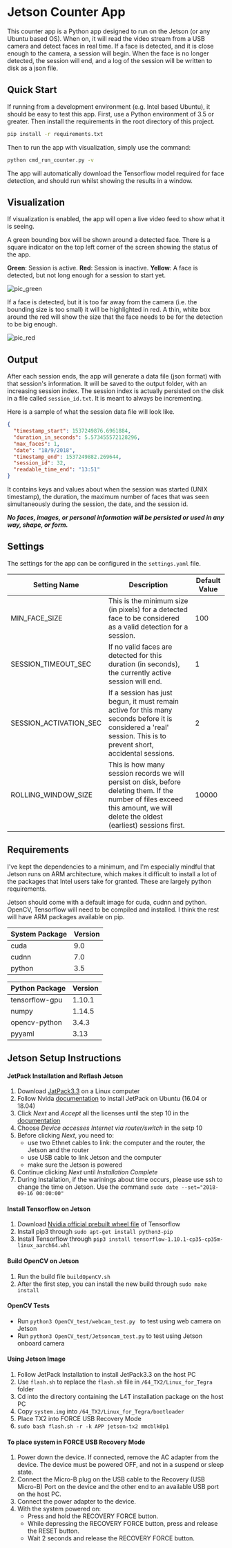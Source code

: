 # Jetson Counter App

This counter app is a Python app designed to run on the Jetson (or any Ubuntu based OS). When on, it will read the video stream from a USB camera and detect faces in real time. If a face is detected, and it is close enough to the camera, a session will begin. When the face is no longer detected, the session will end, and a log of the session will be written to disk as a json file.

## Quick Start

If running from a development environment (e.g. Intel based Ubuntu), it should be easy to test this app. First, use a Python environment of 3.5 or greater. Then install the requirements in the root directory of this project.

```bash
pip install -r requirements.txt
```

Then to run the app with visualization, simply use the command:

```bash
python cmd_run_counter.py -v
```

The app will automatically download the Tensorflow model required for face detection, and should run whilst showing the results in a window.

## Visualization

If visualization is enabled, the app will open a live video feed to show what it is seeing.

A green bounding box will be shown around a detected face. There is a square indicator on the top left corner of the screen showing the status of the app.

**Green**: Session is active.
**Red**: Session is inactive.
**Yellow**: A face is detected, but not long enough for a session to start yet.

![pic_green](images/pic_green.png)

If a face is detected, but it is too far away from the camera (i.e. the bounding size is too small) it will be highlighted in red. A thin, white box around the red will show the size that the face needs to be for the detection to be big enough.

![pic_red](images/pic_red.png)

## Output

After each session ends, the app will generate a data file (json format) with that session's information. It will be saved to the output folder, with an increasing session index. The session index is actually persisted on the disk in a file called `session_id.txt`. It is meant to always be incrementing.

Here is a sample of what the session data file will look like.

```json
{
  "timestamp_start": 1537249876.6961884,
  "duration_in_seconds": 5.573455572128296,
  "max_faces": 1,
  "date": "18/9/2018",
  "timestamp_end": 1537249882.269644,
  "session_id": 32,
  "readable_time_end": "13:51"
}
```

It contains keys and values about when the session was started (UNIX timestamp), the duration, the maximum number of faces that was seen simultaneously during the session, the date, and the session id.

***No faces, images, or personal information will be persisted or used in any way, shape, or form.***

## Settings

The settings for the app can be configured in the `settings.yaml` file.

| Setting Name           | Description                                                  | Default Value |
| ---------------------- | ------------------------------------------------------------ | ------------- |
| MIN_FACE_SIZE          | This is the minimum size (in pixels) for a detected face to be considered as a valid detection for a session. | 100           |
| SESSION_TIMEOUT_SEC    | If no valid faces are detected for this duration (in seconds), the currently active session will end. | 1             |
| SESSION_ACTIVATION_SEC | If a session has just begun, it must remain active for this many seconds before it is considered a 'real' session. This is to prevent short, accidental sessions. | 2             |
| ROLLING_WINDOW_SIZE    | This is how many session records we will persist on disk, before deleting them. If the number of files exceed this amount, we will delete the oldest (earliest) sessions first. | 10000         |

## Requirements

I've kept the dependencies to a minimum, and I'm especially mindful that Jetson runs on ARM architecture, which makes it difficult to install a lot of the packages that Intel users take for granted. These are largely python requirements.

Jetson should come with a default image for cuda, cudnn and python. OpenCV, Tensorflow will need to be compiled and installed. I think the rest will have ARM packages available on pip.

| System Package | Version |
| -------------- | ------- |
| cuda           | 9.0     |
| cudnn          | 7.0     |
| python         | 3.5     |

| Python Package | Version |
| -------------- | ------- |
| tensorflow-gpu | 1.10.1  |
| numpy          | 1.14.5  |
| opencv-python  | 3.4.3   |
| pyyaml         | 3.13    |

## Jetson Setup Instructions

#### JetPack Installation and Reflash Jetson

1. Download [JatPack3.3](https://developer.nvidia.com/embedded/downloads#?search=jetpack%203.3) on a Linux computer
2. Follow Nvida [documentation](https://docs.nvidia.com/jetpack-l4t/index.html#jetpack/4.0ea/install.htm%3FTocPath%3D_____3) to install JetPack on Ubuntu (16.04 or 18.04)
3. Click *Next* and *Accept* all the licenses until the step 10 in the [documentation](https://docs.nvidia.com/jetpack-l4t/index.html#jetpack/4.0ea/install.htm%3FTocPath%3D_____3)
4. Choose *Device accesses Internet via router/switch* in the setp 10
5. Before clicking *Next*, you need to:
   - use two Ethnet cables to link: the computer and the router, the Jetson and the router
   - use USB cable to link Jetson and the computer
   - make sure the Jetson is powered
6. Continue clicking *Next* until *Installation Complete*
7. During Installation, if the warinings about time occurs, please use ssh to change the time on Jetson. Use the command `sudo date --set="2018-09-16 00:00:00"`



#### Install Tensorflow on Jetson

1. Download [Nvidia official prebuilt wheel file](https://nvidia.app.box.com/v/TF1101-Py35-wTRT) of Tensorflow
2. Install pip3 through `sudo apt-get install python3-pip`
3. Install Tensorflow through `pip3 install tensorflow-1.10.1-cp35-cp35m-linux_aarch64.whl`

#### Build OpenCV on Jetson

1. Run the build file `buildOpenCV.sh`
2. After the first step, you can install the new build through `sudo make install`

#### OpenCV Tests

- Run `python3 OpenCV_test/webcam_test.py ` to test using web camera on Jetson
- Run `python3 OpenCV_test/Jetsoncam_test.py` to test using Jetson onboard camera

#### Using Jetson Image
1. Follow JetPack Installation to install JetPack3.3 on the host PC
2. Use `flash.sh` to replace the `flash.sh` file in `/64_TX2/Linux_for_Tegra` folder
3. Cd into the directory containing the L4T installation package on the host PC
4. Copy `system.img` into `/64_TX2/Linux_for_Tegra/bootloader`
5. Place TX2 into FORCE USB Recovery Mode
6. `sudo bash flash.sh -r -k APP jetson-tx2 mmcblk0p1` 


#### To place system in FORCE USB Recovery Mode
1. Power down the device. If connected, remove the AC adapter from the device. The device must be powered OFF, and not in a suspend or sleep state.
2. Connect the Micro-B plug on the USB cable to the Recovery (USB Micro-B) Port on the device and the other end to an available USB port on the host PC.
3. Connect the power adapter to the device.
4. With the system powered on:
   - Press and hold the RECOVERY FORCE button.
   - While depressing the RECOVERY FORCE button, press and release the RESET button.
   - Wait 2 seconds and release the RECOVERY FORCE button.

